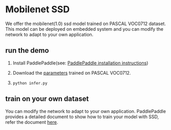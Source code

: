 # Mobilenet SSD  

We offer the mobilenet(1.0) ssd model trained on PASCAL VOC0712 dataset. This model can be deployed on embedded system
and you can modify the network to adapt to your own application.

## run the demo
1. Install PaddlePaddle(see:  [PaddlePaddle installation instructions](http://paddlepaddle.org/docs/develop/documentation/en/getstarted/build_and_install/index_en.html))

2. Download the [parameters](https://pan.baidu.com/s/1o7S8yWq) trained on PASCAL VOC0712.

3. `python infer.py`


## train on your own dataset
You can modify the network to adapt to your own application. PaddlePaddle provides a detailed document to show how to train your model with SSD, refer the document [here](https://github.com/PaddlePaddle/models/tree/develop/ssd).
